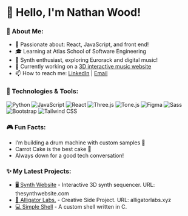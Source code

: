 # 👋 Hello, I'm Nathan Wood!

### 🚀 About Me:
- 🧠 Passionate about: React, JavaScript, and front end!
- 🎓 Learning at Atlas School of Software Engineering
- 🎹 Synth enthusiast, exploring Eurorack and digital music!
- 🌱 Currently working on a [3D interactive music website](https://github.com/natewood2/the-synth-website)
- 📫 How to reach me: [LinkedIn](https://www.linkedin.com/in/nryanwood/) | [Email](mailto:nathanwood.sfg@gmail.com)
  
### 🔧 Technologies & Tools:
![Python](https://img.shields.io/badge/-Python-333?style=flat-square&logo=python&logoColor=ffdd54)
![JavaScript](https://img.shields.io/badge/-JavaScript-333?style=flat-square&logo=javascript)
![React](https://img.shields.io/badge/-React-333?style=flat-square&logo=react)
![Three.js](https://img.shields.io/badge/-Three.js-333?style=flat-square&logo=three.js)
![Tone.js](https://img.shields.io/badge/-Tone.js-333?style=flat-square&logo=audio)
![Figma](https://img.shields.io/badge/-Figma-333?style=flat-square&logo=figma&logoColor=F24E1E)
![Sass](https://img.shields.io/badge/-Sass-333?style=flat-square&logo=sass&logoColor=CC6699)
![Bootstrap](https://img.shields.io/badge/-Bootstrap-333?style=flat-square&logo=bootstrap&logoColor=563D7C)
![Tailwind CSS](https://img.shields.io/badge/-TailwindCSS-333?style=flat-square&logo=tailwind-css&logoColor=38B2AC)
  
### 🎮 Fun Facts:
- I’m building a drum machine with custom samples 🥁
- Carrot Cake is the best cake 🥕
- Always down for a good tech conversation!

### ✨ My Latest Projects:
- [🖥 Synth Website](thesynthwebsite.com) - Interactive 3D synth sequencer. URL: thesynthwebsite.com
- [🧪 Alligator Labs.](alligatorlabs.xyz) - Creative Side Project. URL: alligatorlabs.xyz
- [💻 Simple Shell](https://github.com/natewood2/simple_shell) - A custom shell written in C.

